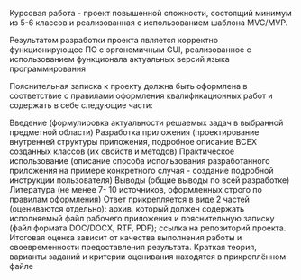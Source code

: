 Курсовая работа - проект повышенной сложности, состоящий минимум из 5-6 классов и реализованная с использованием шаблона MVC/MVP.

Результатом разработки проекта является корректно функционирующее ПО с эргономичным GUI, реализованное с использованием функционала актуальных версий языка программирования

Пояснительная записка к проекту должна быть оформлена в соответствие с правилами оформления квалификационных работ и содержать в себе следующие части:

Введение (формулировка актуальности решаемых задач в выбранной предметной области)
Разработка приложения (проектирование внутренней структуры приложения, подробное описание ВСЕХ созданных классов (их свойств и методов)
Практическое использование (описание способа использования разработанного приложения на примере конкретного случая - создание подробной инструкции пользователя)
Выводы (общие выводы по всей разработке)
Литература (не менее 7- 10 источников, оформленных строго по правилам оформления)
Ответ прикрепляется в виде 2 частей (оцениваются отдельно):
архив, который должен содержать исполняемый файл рабочего приложения и пояснительную записку (файл формата DOC/DOCX, RTF, PDF);
ссылка на репозиторий проекта.
Итоговая оценка зависит от качества выполнения работы и своевременности предоставления результата.
Краткая теория, варианты заданий и критерии оценивания находятся в прикреплённом файле
